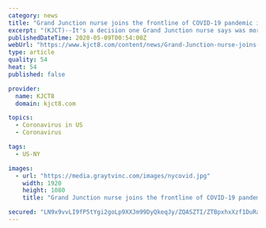 ```yaml
---
category: news
title: "Grand Junction nurse joins the frontline of COVID-19 pandemic in New York"
excerpt: "(KJCT)--It's a decision one Grand Junction nurse says was more of a calling. \"So i prayed about it, and every single time that I had something come up, it was New York,” Registered Nurse Hillary Hoover said. Hillary Hoover is helping with the COVID-19 pandemic in New York, where the number of positive cases exceed over 300,000. She's a former ..."
publishedDateTime: 2020-05-09T00:54:00Z
webUrl: "https://www.kjct8.com/content/news/Grand-Junction-nurse-joins-the-frontline-of-COVID-19-pandemic-in-New-York--570326991.html"
type: article
quality: 54
heat: 54
published: false

provider:
  name: KJCT8
  domain: kjct8.com

topics:
  - Coronavirus in US
  - Coronavirus

tags:
  - US-NY

images:
  - url: "https://media.graytvinc.com/images/nycovid.jpg"
    width: 1920
    height: 1080
    title: "Grand Junction nurse joins the frontline of COVID-19 pandemic in New York"

secured: "LN9x9vvLI9fP5tYgi2goLp9XXJm99DyQkeqJy/ZQASZTI/ZTBpxhxXzf1DuRafMy0/riptjoxohpTNQh0sMq2uajAtAdwAEsHulsMMXHE0bOaRjcPwpwO1KV1iG9ICUzyZfyEsaYvYiZEwcwepxaLyzb/09oGm6gdXahxVi/R7Y+cG7ZARPAVpKG84XTeGbYR9wfucmwl3DsV+xW+xAH+nj1oapfavVX5osqeVlWE/ktBNOwR8TfCg0v7dhgUpifqbFAeD1GWY2eO4He6zcuzYdpdSBw/AoUeJV+NFgrm0nbOVXLlw7btMpyanFp2Tgw;A21YSEQMXdk8WDhe2vxCrQ=="
---
```


